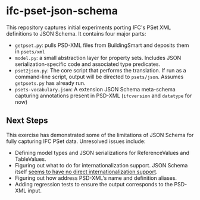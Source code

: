 # ifc-pset-json-schema
This repository captures initial experiments porting IFC's PSet XML definitions to JSON Schema. It contains four major parts:
- `getpset.py`: pulls PSD-XML files from BuildingSmart and deposits them in `psets/xml`
- `model.py`: a small abstraction layer for property sets. Includes JSON serialization-specific code and associated type predicates.
- `pset2json.py`: The core script that performs the translation. If run as a command-line script, output will be directed to `psets/json`. Assumes `getpsets.py` has already run.
- `psets-vocabulary.json`: A extension JSON Schema meta-schema capturing annotations present in PSD-XML (`ifcversion` and `datatype` for now)

## Next Steps
This exercise has demonstrated some of the limitations of JSON Schema for fully capturing IFC PSet data. Unresolved issues include:
- Defining model types and JSON serializations for ReferenceValues and TableValues.
- Figuring out what to do for internationalization support. JSON Schema itself [seems to have no direct internationalization support](https://github.com/json-schema-org/json-schema-spec/issues/53).
- Figuring out how address PSD-XML's name and definition aliases.
- Adding regression tests to ensure the output corresponds to the PSD-XML input.

